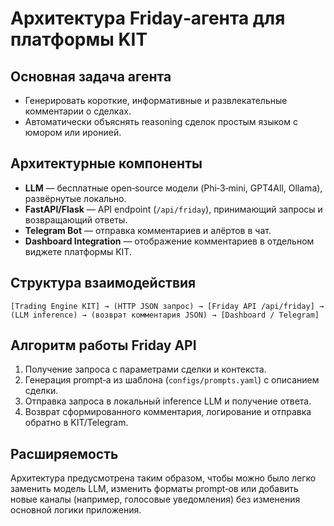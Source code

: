 # Архитектура Friday‑агента для платформы KIT

## Основная задача агента

- Генерировать короткие, информативные и развлекательные комментарии о сделках.
- Автоматически объяснять reasoning сделок простым языком с юмором или иронией.

## Архитектурные компоненты

- **LLM** — бесплатные open‑source модели (Phi‑3‑mini, GPT4All, Ollama), развёрнутые локально.
- **FastAPI/Flask** — API endpoint (`/api/friday`), принимающий запросы и возвращающий ответы.
- **Telegram Bot** — отправка комментариев и алёртов в чат.
- **Dashboard Integration** — отображение комментариев в отдельном виджете платформы KIT.

## Структура взаимодействия

```
[Trading Engine KIT] → (HTTP JSON запрос) → [Friday API /api/friday] → (LLM inference) → (возврат комментария JSON) → [Dashboard / Telegram]
```

## Алгоритм работы Friday API

1. Получение запроса с параметрами сделки и контекста.
2. Генерация prompt‑а из шаблона (`configs/prompts.yaml`) с описанием сделки.
3. Отправка запроса в локальный inference LLM и получение ответа.
4. Возврат сформированного комментария, логирование и отправка обратно в KIT/Telegram.

## Расширяемость

Архитектура предусмотрена таким образом, чтобы можно было легко заменить модель LLM, изменить форматы prompt‑ов или добавить новые каналы (например, голосовые уведомления) без изменения основной логики приложения.